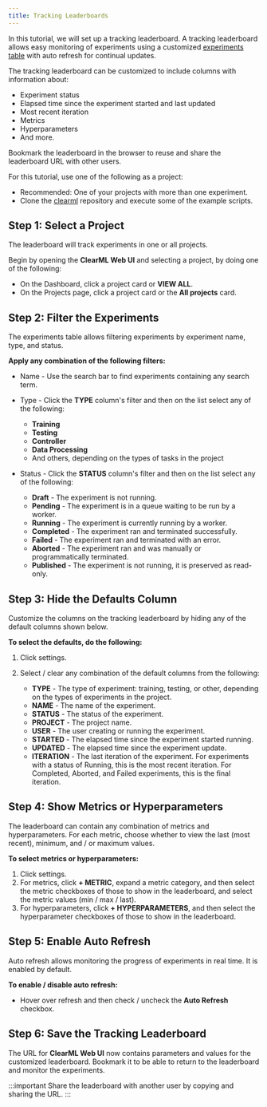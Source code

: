 ```yaml
---
title: Tracking Leaderboards
---
```


In this tutorial, we will set up a tracking leaderboard. A tracking leaderboard allows easy monitoring of experiments 
using a customized [experiments table](../../webapp/webapp_exp_table.md) with auto refresh for continual updates.

The tracking leaderboard can be customized to include columns with information about:
* Experiment status
* Elapsed time since the experiment started and last updated
* Most recent iteration
* Metrics
* Hyperparameters
* And more. 

Bookmark the leaderboard in the browser to reuse and share the leaderboard URL with other users.

For this tutorial, use one of the following as a project:

* Recommended: One of your projects with more than one experiment. 
* Clone the [clearml](https://github.com/allegroai/clearml) repository and execute some of the example scripts.

## Step 1: Select a Project

The leaderboard will track experiments in one or all projects. 

Begin by opening the **ClearML Web UI** and selecting a project, by doing one of the following:
* On the Dashboard, click a project card or **VIEW ALL**.
* On the Projects page, click a project card or the **All projects** card.

## Step 2: Filter the Experiments

The experiments table allows filtering experiments by experiment name, type, and status.

**Apply any combination of the following filters:**

* Name - Use the search bar to find experiments containing any search term.
* Type - Click the **TYPE** column's filter and then on the list select any of the following:
    * **Training**
    * **Testing**
    * **Controller**
    * **Data Processing**
    * And others, depending on the types of tasks in the project 
* Status - Click the **STATUS** column's filter and then on the list select any of the following:

    * **Draft** - The experiment is not running.
    * **Pending** - The experiment is in a queue waiting to be run by a worker.
    * **Running** - The experiment is currently running by a worker.
    * **Completed** - The experiment ran and terminated successfully.
    * **Failed** - The experiment ran and terminated with an error.
    * **Aborted** - The experiment ran and was manually or programmatically terminated.
    * **Published** - The experiment is not running, it is preserved as read-only.

## Step 3: Hide the Defaults Column

Customize the columns on the tracking leaderboard by hiding any of the default columns shown below.

**To select the defaults, do the following:**

1. Click settings. 
1. Select / clear any combination of the default columns from the following:

    * **TYPE** - The type of experiment: training, testing, or other, depending on the types of experiments in the project.
    * **NAME** - The name of the experiment.
    * **STATUS** - The status of the experiment.
    * **PROJECT** - The project name.
    * **USER** - The user creating or running the experiment.
    * **STARTED** - The elapsed time since the experiment started running.
    * **UPDATED** - The elapsed time since the experiment update.
    * **ITERATION** - The last iteration of the experiment. For experiments with a status of Running, this is the most recent iteration. For Completed, Aborted, and Failed experiments, this is the final iteration.

## Step 4: Show Metrics or Hyperparameters

The leaderboard can contain any combination of metrics and hyperparameters. For each metric, choose whether to view the last (most 
recent), minimum, and / or maximum values.

**To select metrics or hyperparameters:**

1. Click settings. 
1. For metrics, click **+ METRIC**, expand a metric category, and then select the metric checkboxes of those to show in 
   the leaderboard, and select the metric values (min / max / last).
1. For hyperparameters, click **+ HYPERPARAMETERS**, and then select the hyperparameter checkboxes of those to show in the leaderboard.

## Step 5: Enable Auto Refresh

Auto refresh allows monitoring the progress of experiments in real time. It is enabled by default. 

**To enable / disable auto refresh:**

* Hover over refresh and then check / uncheck the **Auto Refresh** checkbox.

## Step 6: Save the Tracking Leaderboard

The URL for **ClearML Web UI** now contains parameters and values for the customized leaderboard. Bookmark it to be able 
to return to the leaderboard and monitor the experiments.

:::important 
Share the leaderboard with another user by copying and sharing the URL.
:::